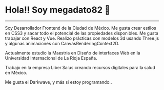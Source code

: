# Hola!! Soy megadato82 👋
<hr style="height:1px;">
Soy Desarrollador Frontend de la Ciudad de México. Me gusta crear estilos en CSS3 y sacar todo el potencial de las propiedades disponibles. Me gusta trabajar con React y Vue. Realizo prácticas con modelos 3d usando Three.js y algunas animaciones con CanvasRenderingContext2D.

Actualmente estudio la Maestria en Diseño de interfaces Web en la Universidad Internacional de La Rioja España. 

Trabajo en la empresa Liber Salus creando recursos digitales para la salud en México.

Me gusta el Darkwave, y más si estoy programando.. 
